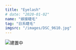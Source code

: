 ```yaml
---
title: "Eyelash"
# date: "2020-01-02"
name: "嫁接睫毛"
tag: "日系睫毛"
imgsrc: "/images/DSC_9610.jpg"
---
```


![建置中](https://www.lilyhouse.com.tw/wp-content/uploads/2016/06/%E9%A0%81%E9%9D%A2%E5%BB%BA%E6%A7%8B%E4%B8%AD-01-1.png)
